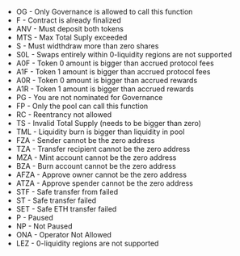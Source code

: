 * OG - Only Governance is allowed to call this function
* F - Contract is already finalized
* ANV - Must deposit both tokens
* MTS - Max Total Suply exceeded
* S - Must widthdraw more than zero shares
* S0L - Swaps entirely within 0-liquidity regions are not supported
* A0F - Token 0 amount is bigger than accrued protocol fees
* A1F - Token 1 amount is bigger than accrued protocol fees
* A0R - Token 0 amount is bigger than accrued rewards
* A1R - Token 1 amount is bigger than accrued rewards
* PG - You are not nominated for Governance
* FP - Only the pool can call this function
* RC - Reentrancy not allowed
* TS - Invalid Total Supply (needs to be bigger than zero)
* TML - Liquidity burn is bigger than liquidity in pool
* FZA - Sender cannot be the zero address
* TZA - Transfer recipient cannot be the zero address
* MZA - Mint account cannot be the zero address
* BZA - Burn account cannot be the zero address
* AFZA - Approve owner cannot be the zero address
* ATZA - Approve spender cannot be the zero address
* STF - Safe transfer from failed
* ST - Safe transfer failed
* SET - Safe ETH transfer failed
* P - Paused
* NP - Not Paused
* ONA - Operator Not Allowed
* LEZ - 0-liquidity regions are not supported